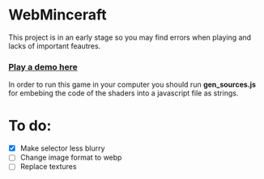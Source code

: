 # WebMinceraft
This project is in an early stage so you may find errors when playing and lacks of important feautres.
### [Play a demo here](https://superstik.github.io/WebMinceraft/)
In order to run this game in your computer you should run **gen_sources.js** for embebing the code of the shaders into a javascript file as strings.

# To do:
- [x] Make selector less blurry
- [ ] Change image format to webp
- [ ] Replace textures
